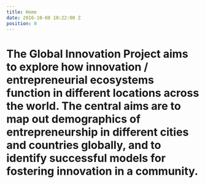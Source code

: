 ```yaml
---
title: Home
date: 2016-10-08 10:22:00 Z
position: 0
---
```


# The Global Innovation Project aims to explore how innovation / entrepreneurial ecosystems function in different locations across the world. The central aims are to map out demographics of entrepreneurship in different cities and countries globally, and to identify successful models for fostering innovation in a community.
